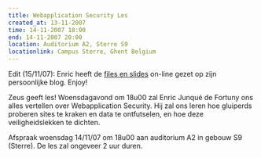 ```yaml
---
title: Webapplication Security Les
created_at: 13-11-2007
time: 14-11-2007 18:00
end: 14-11-2007 20:00
location: Auditorium A2, Sterre S9
locationlink: Campus Sterre, Ghent Belgium
---
```


Edit (15/11/07): Enric heeft de [files en slides](https://ciri.be/blog/?p=26) on-line gezet op zijn persoonlijke blog. Enjoy!

Zeus geeft les! Woensdagavond om 18u00 zal Enric Junqué de Fortuny ons
alles vertellen over Webapplication Security. Hij zal ons leren hoe gluiperds proberen sites te kraken en data te ontfutselen, en hoe deze veiligheidslekken te dichten.

Afspraak woensdag 14/11/07 om 18u00 aan auditorium A2 in gebouw S9 (Sterre). De les zal ongeveer 2 uur duren.
